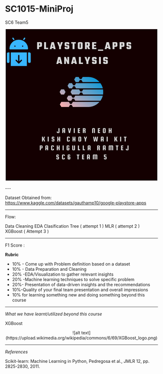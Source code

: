 # SC1015-MiniProj
SC6 Team5


<p align="center">
  <img src="./Images/Google PLAYSTORE APP.png">
</p>
---

Dataset Obtained from:  https://www.kaggle.com/datasets/gauthamp10/google-playstore-apps

---
Flow:

Data Cleaning
EDA
Clasification Tree ( attempt 1 )
MLR ( attempt 2 )
XGBoost ( Attempt 3 )

---

F1 Score :


**Rubric**
* 10% - Come up with Problem definition based on a dataset
* 10% - Data Preparation and Cleaning
* 20% -EDA/Visualization to gather relevant insights
* 20% -Machine learning techniques to solve specific problem
* 20%- Presentation of data-driven insights and the recommendations
* 10%-Quality of your final team presentation and overall impressions
* 10% for learning something new and doing something beyond this course


---
*What we have learnt/utilized beyond this course*

<p> XGBoost </p>
<p align ="center">
  ![alt text](https://upload.wikimedia.org/wikipedia/commons/6/69/XGBoost_logo.png)
</p>

---
*References*

Scikit-learn: Machine Learning in Python, Pedregosa et al., JMLR 12, pp. 2825-2830, 2011.
